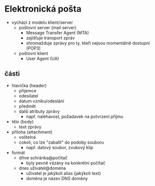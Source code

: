 # Elektronická pošta
- vychází z modelu klient/server
  - poštovní server (mail server)
    - Message Transfer Agent (MTA)
    - zajišťuje transport zpráv
    - shromažduje zprávy pro ty, kteří nejsou momentálně dostupní (POP3)
  - poštovní klient
    - User Agent (UA)
## části
- hlavička (header)
  - přijemce
  - odesílatel
  - datum vzniku/odeslání
  - předmět
  - další atributy zprávy
    - např. naléhavost, požadavek na potvrzení příjmu
- tělo (body)
  - text zprávy
- příloha (attachment)
  - volitelná
  - cokoli, co lze "zabalit" do podoby souboru
    - např. datový soubor, zvukový klip
- formát
  - dříve schránka@počítač
    - byly pevně vázány na konkrétní počítač
  - dnes uživatel@doména
    - uživatel je jakýkoli alias (jakýkoli text)
    - doména je název DNS domény
